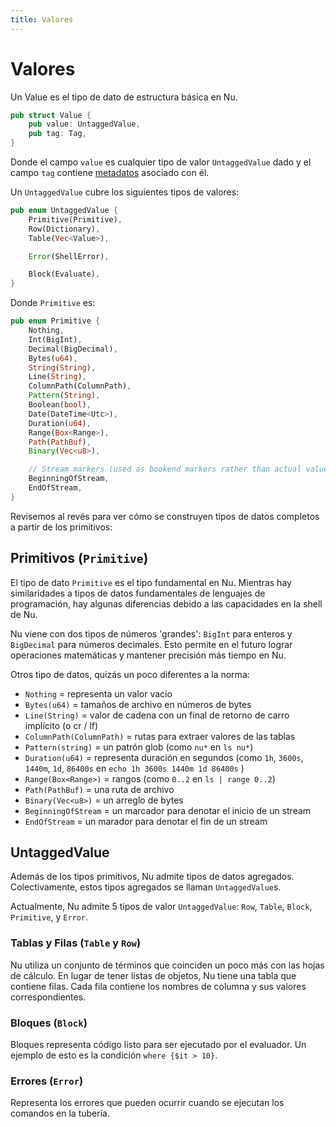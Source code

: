 ```yaml
---
title: Valores
---
```


# Valores

Un Value es el tipo de dato de estructura básica en Nu.

```rust
pub struct Value {
    pub value: UntaggedValue,
    pub tag: Tag,
}
```
Donde el campo `value` es cualquier tipo de valor `UntaggedValue` dado y el campo `tag` contiene [metadatos](metadatos.md) asociado con él.

Un `UntaggedValue` cubre los siguientes tipos de valores:

```rust
pub enum UntaggedValue {
    Primitive(Primitive),
    Row(Dictionary),
    Table(Vec<Value>),

    Error(ShellError),

    Block(Evaluate),
}
```

Donde `Primitive` es:

```rust
pub enum Primitive {
    Nothing,
    Int(BigInt),
    Decimal(BigDecimal),
    Bytes(u64),
    String(String),
    Line(String),
    ColumnPath(ColumnPath),
    Pattern(String),
    Boolean(bool),
    Date(DateTime<Utc>),
    Duration(u64),
    Range(Box<Range>),
    Path(PathBuf),
    Binary(Vec<u8>),

    // Stream markers (used as bookend markers rather than actual values)
    BeginningOfStream,
    EndOfStream,
}
```

Revisemos al revés para ver cómo se construyen tipos de datos completos a partir de los primitivos:

## Primitivos (`Primitive`)

El tipo de dato `Primitive` es el tipo fundamental en Nu. Mientras hay similaridades a tipos de datos fundamentales de lenguajes de programación, hay algunas diferencias debido a las capacidades en la shell de Nu.

Nu viene con dos tipos de números 'grandes': `BigInt` para enteros y `BigDecimal` para números decimales. Esto permite en el futuro lograr operaciones matemáticas y mantener precisión más tiempo en Nu.

Otros tipo de datos, quizás un poco diferentes a la norma:

* `Nothing` = representa un valor vacío
* `Bytes(u64)` = tamaños de archivo en números de bytes
* `Line(String)` = valor de cadena con un final de retorno de carro implícito (o cr / lf)
* `ColumnPath(ColumnPath)` = rutas para extraer valores de las tablas
* `Pattern(string)` = un patrón glob (como `nu*` en `ls nu*`)
* `Duration(u64)` = representa duración en segundos (como `1h`, `3600s`, `1440m`, `1d`, `86400s` en `echo 1h 3600s 1440m 1d 86400s` )
* `Range(Box<Range>)` = rangos (como `0..2` en `ls | range 0..2`)
* `Path(PathBuf)` = una ruta de archivo
* `Binary(Vec<u8>)` = un arreglo de bytes
* `BeginningOfStream` = un marcador para denotar el inicio de un stream
* `EndOfStream` = un marador para denotar el fin de un stream

## UntaggedValue

Además de los tipos primitivos, Nu admite tipos de datos agregados. Colectivamente, estos tipos agregados se llaman `UntaggedValue`s.

Actualmente, Nu admite 5 tipos de valor `UntaggedValue`: `Row`, `Table`, `Block`, `Primitive`, y `Error`.

### Tablas y Filas (`Table` y `Row`)

Nu utiliza un conjunto de términos que coinciden un poco más con las hojas de cálculo. En lugar de tener listas de objetos, Nu tiene una tabla que contiene filas. Cada fila contiene los nombres de columna y sus valores correspondientes.

### Bloques (`Block`)

Bloques representa código listo para ser ejecutado por el evaluador. Un ejemplo de esto es la condición `where {$it > 10}`. 

### Errores (`Error`)

Representa los errores que pueden ocurrir cuando se ejecutan los comandos en la tubería.